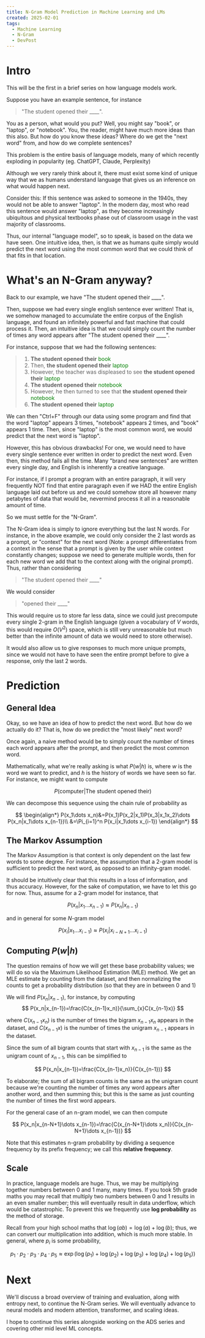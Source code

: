 ```yaml
---
title: N-Gram Model Prediction in Machine Learning and LMs
created: 2025-02-01
tags: 
  - Machine Learning
  - N-Gram
  - DevPost
---
```


# Intro
This will be the first in a brief series on how language models work. 

Suppose you have an example sentence, for instance 

> "The student opened their \_\_\_\_". 

You as a person, what would you put? Well, you might say "book", or "laptop", or "notebook". You, the reader, might have much more ideas than this also. But how do you know these ideas? Where do we get the "next word" from, and how do we complete sentences?

This problem is the entire basis of language models, many of which recently exploding in popularity (eg. ChatGPT, Claude, Perplexity)

Although we very rarely think about it, there must exist some kind of unique way that we as humans understand language that gives us an inference on what would happen next.

Consider this: If this sentence was asked to someone in the 1940s, they would not be able to answer "laptop". In the modern day, most who read this sentence would answer "laptop", as they become increasingly ubiquitous and physical textbooks phase out of classroom usage in the vast majority of classrooms.

Thus, our internal "language model", so to speak, is based on the data we have seen. One intuitive idea, then, is that we as humans quite simply would predict the next word using the most common word that we could think of that fits in that location.

# What's an N-Gram anyway?

Back to our example, we have "The student opened their \_\_\_\_". 

Then, suppose we had every single english sentence ever written! That is, we somehow managed to accumulate the entire corpus of the English language, and found an infinitely powerful and fast machine that could process it. Then, an intuitive idea is that we could simply count the number of times any word appears after "The student opened their \_\_\_\_".

For instance, suppose that we had the following sentences:

> 1. __The student opened their__ <span style="color: green">book</span>
> 2. Then, __the student opened their__ <span style="color: green">laptop</span>
> 3. However, the teacher was displeased to see __the student opened their__ <span style="color: green">laptop</span>
> 4. __The student opened their__ <span style="color: green">notebook</span>
> 5. However, he then turned to see that __the student opened their__ <span style="color: green">notebook</span>
> 6. __The student opened their__ <span style="color: green">laptop</span>

We can then "Ctrl+F" through our data using some program and find that the word "laptop" appears 3 times, "notebook" appears 2 times, and "book" appears 1 time. Then, since "laptop" is the most common word, we would predict that the next word is "laptop".

However, this has obvious drawbacks! For one, we would need to have every single sentence ever written in order to predict the next word. Even then, this method fails all the time. Many "brand new sentences" are written every single day, and English is inherently a creative language.

For instance, if I prompt a program with an entire paragraph, it will very frequently NOT find that entire paragraph even if we HAD the entire English language laid out before us and we could somehow store all however many petabytes of data that would be, nevermind process it all in a reasonable amount of time.

So we must settle for the "N-Gram". 

The N-Gram idea is simply to ignore everything but the last N words. For instance, in the above example, we could only consider the 2 last words as a prompt, or "context" for the next word (Note: a prompt differentiates from a context in the sense that a prompt is given by the user while context constantly changes; suppose we need to generate multiple words, then for each new word we add that to the context along with the original prompt). Thus, rather than considering 

> "The student opened their \_\_\_\_"

We would consider

> "opened their \_\_\_\_"

This would require us to store far less data, since we could just precompute every single 2-gram in the English language (given a vocabulary of $V$ words, this would require $O(V^2)$ space, which is still very unreasonable but much better than the infinite amount of data we would need to store otherwise).

It would also allow us to give responses to much more unique prompts, since we would not have to have seen the entire prompt before to give a response, only the last 2 words.

# Prediction

## General Idea

Okay, so we have an idea of how to predict the next word. But how do we actually do it? That is, how do we predict the "most likely" next word?

Once again, a naive method would be to simply count the number of times each word appears after the prompt, and then predict the most common word. 

Mathematically, what we're really asking is what $P(w|h)$ is, where $w$ is the word we want to predict, and $h$ is the history of words we have seen so far. For instance, we might want to compute 

$$P(\text{computer}|\text{The student opened their})$$

We can decompose this sequence using the chain rule of probability as

$$
\begin{align*}
P(x_1\dots x_n)&=P(x_1)P(x_2|x_1)P(x_3|x_1x_2)\dots P(x_n|x_1\dots x_{n-1})\\
&=\Pi_{i=1}^n P(x_i|x_1\dots x_{i-1})
\end{align*}
$$

## The Markov Assumption

The Markov Assumption is that context is only dependent on the last few words to some degree. For instance, the assumption that a 2-gram model is sufficient to predict the next word, as opposed to an infinity-gram model.

It should be intuitively clear that this results in a loss of information, and thus accuracy. However, for the sake of computation, we have to let this go for now. Thus, assume for a 2-gram model for instance, that

$$
P(x_n|x_1\dots x_{n-1})\approx P(x_n|x_{n-1})
$$

and in general for some $N$-gram model

$$
P(x_i|x_1\dots x_{i-1})\approx P(x_i|x_{i-N+1}\dots x_{i-1})
$$

## Computing $P(w|h)$

The question remains of how we will get these base probability values; we will do so via the Maximum Likelihood Estimation (MLE) method. We get an MLE estimate by counting from the dataset, and then normalizing the counts to get a probability distribution (so that they are in between 0 and 1)

We will find $P(x_n|x_{n-1})$, for instance, by computing 
$$
P(x_n|x_{n-1})=\frac{C(x_{n-1}x_n)}{\sum_{x}C(x_{n-1}x)}
$$

where $C(x_{n-1}x_n)$ is the number of times the bigram $x_{n-1}x_n$ appears in the dataset, and $C(x_{n-1}x)$ is the number of times the unigram $x_{n-1}$ appears in the dataset.

Since the sum of all bigram counts that start with $x_{n-1}$ is the same as the unigram count of $x_{n-1}$, this can be simplified to 

$$
P(x_n|x_{n-1})=\frac{C(x_{n-1}x_n)}{C(x_{n-1})}
$$

To elaborate; the sum of all bigram counts is the same as the unigram count because we're counting the number of times any word appears after another word, and then summing this; but this is the same as just counting the number of times the first word appears.

For the general case of an n-gram model, we can then compute

$$
P(x_n|x_{n-N+1}\dots x_{n-1})=\frac{C(x_{n-N+1}\dots x_n)}{C(x_{n-N+1}\dots x_{n-1})}
$$

Note that this estimates n-gram probability by dividing a sequence frequency by its prefix frequency; we call this **relative frequency**. 

## Scale

In practice, language models are huge. Thus, we may be multiplying together numbers between 0 and 1 many, many times. If you took 5th grade maths you may recall that multiply two numbers between 0 and 1 results in an even smaller number; this will eventually result in data underflow, which would be catastrophic. To prevent this we frequently use **log probability** as the method of storage.

Recall from your high school maths that $\log(ab)=\log(a)+\log(b)$; thus, we can convert our multiplication into addition, which is much more stable. In general, where $p_i$ is some probability, 

$$
p_1\cdot p_2\cdot p_3\cdot p_4\cdot p_5\approx \exp(\log(p_1)+\log(p_2)+\log(p_3)+\log(p_4)+\log(p_5))
$$

# Next

We'll discuss a broad overview of training and evaluation, along with entropy next, to continue the N-Gram series. We will eventually advance to neural models and modern attention, transformer, and scaling ideas.

I hope to continue this series alongside working on the ADS series and covering other mid level ML concepts.